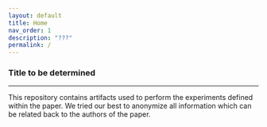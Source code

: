 ```yaml
---
layout: default
title: Home
nav_order: 1
description: "???"
permalink: /
---
```


### Title to be determined

---

This repository contains artifacts used to perform the experiments defined within the paper. We tried our best to anonymize all information which can be related back to the authors of the paper.
